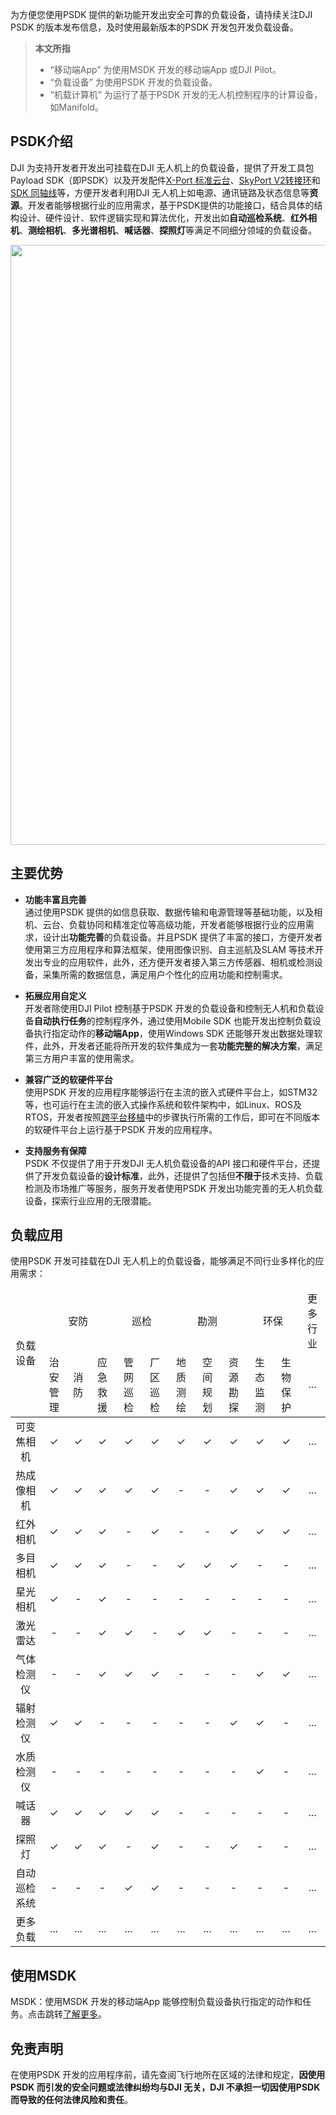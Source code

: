 为方便您使用PSDK 提供的新功能开发出安全可靠的负载设备，请持续关注DJI PSDK 的版本发布信息，及时使用最新版本的PSDK 开发包开发负载设备。

> **本文所指** 
>
> * “移动端App” 为使用MSDK 开发的移动端App 或DJI Pilot。
> * “负载设备” 为使用PSDK 开发的负载设备。
> * “机载计算机” 为运行了基于PSDK 开发的无人机控制程序的计算设备，如Manifold。


## PSDK介绍
DJI 为支持开发者开发出可挂载在DJI 无人机上的负载设备，提供了开发工具包Payload SDK（即PSDK）以及开发配件[X-Port 标准云台](https://store.dji.com/cn/product/dji-x-port)、[SkyPort V2转接环](https://store.dji.com/cn/product/psdk-development-kit-v2)和[SDK 同轴线](https://store.dji.com/cn/product/osdk-round-ribbon-cable-set)等，方便开发者利用DJI 无人机上如电源、通讯链路及状态信息等**资源**。开发者能够根据行业的应用需求，基于PSDK提供的功能接口，结合具体的结构设计、硬件设计、软件逻辑实现和算法优化，开发出如**自动巡检系统**、**红外相机**、**测绘相机**、**多光谱相机**、**喊话器**、**探照灯**等满足不同细分领域的负载设备。


<div style="text-align: center"><p><span>
      <img src="https://terra-1-g.djicdn.com/84f990b0bbd145e6a3930de0c55d3b2b/admin/doc/a6e0eaf1-421e-4bbc-89e8-87b28fd4633d.png" width="960"  style="vertical-align:middle" alt/></span></p>
</div>


## 主要优势

* **功能丰富且完善**<br/>
  通过使用PSDK 提供的如信息获取、数据传输和电源管理等基础功能，以及相机、云台、负载协同和精准定位等高级功能，开发者能够根据行业的应用需求，设计出**功能完善**的负载设备。并且PSDK 提供了丰富的接口，方便开发者使用第三方应用程序和算法框架，使用图像识别、自主巡航及SLAM 等技术开发出专业的应用软件，此外，还方便开发者接入第三方传感器、相机或检测设备，采集所需的数据信息，满足用户个性化的应用功能和控制需求。

* **拓展应用自定义**<br/>
  开发者除使用DJI Pilot 控制基于PSDK 开发的负载设备和控制无人机和负载设备**自动执行任务**的控制程序外，通过使用Mobile SDK 也能开发出控制负载设备执行指定动作的**移动端App**，使用Windows SDK 还能够开发出数据处理软件，此外，开发者还能将所开发的软件集成为一套**功能完整的解决方案**，满足第三方用户丰富的使用需求。

* **兼容广泛的软硬件平台**<br/>
  使用PSDK 开发的应用程序能够运行在主流的嵌入式硬件平台上，如STM32等，也可运行在主流的嵌入式操作系统和软件架构中，如Linux、ROS及RTOS，开发者按照[跨平台移植](https://developer.dji.com/doc/payload-sdk-tutorial/cn/quick-start/porting.html)中的步骤执行所需的工作后，即可在不同版本的软硬件平台上运行基于PSDK 开发的应用程序。

* **支持服务有保障**<br/>
  PSDK 不仅提供了用于开发DJI 无人机负载设备的API 接口和硬件平台，还提供了开发负载设备的**设计标准**，此外，还提供了包括但**不限于**技术支持、负载检测及市场推广等服务，服务开发者使用PSDK 开发出功能完善的无人机负载设备，探索行业应用的无限潜能。


## 负载应用

使用PSDK 开发可挂载在DJI 无人机上的负载设备，能够满足不同行业多样化的应用需求：   

<table id="t1">
  <thead style="text-align:center">
    <tr>
      <td rowspan="2" >负载设备</td>
      <td colspan="3">安防</td>
      <td colspan="2">巡检</td>
      <td colspan="3">勘测</td>
      <td colspan="2">环保</td>
      <td colspan="1">更多行业</td>
    </tr>
    <tr>
      <td>治安管理</td>
      <td>消防</td>
      <td>应急救援</td>
      <td>管网巡检</td>
      <td>厂区巡检</td>
      <td>地质测绘</td>
      <td>空间规划</td>
      <td>资源勘探</td>
      <td>生态监测</td>
      <td>生物保护</td>
      <td>...</td>
    </tr>
  </thead>
  <tbody style="text-align:center">
    <tr>
      <td>可变焦相机</td>
      <td> ✓ </td>
      <td> ✓ </td>
      <td> ✓ </td>
      <td> ✓ </td>
      <td> ✓ </td>
      <td> ✓ </td>
      <td> ✓ </td>
      <td> ✓ </td>
      <td> ✓ </td>
      <td> ✓ </td>
      <td> ... </td>
    </tr>
    <tr>
      <td>热成像相机</td>
      <td> ✓ </td>
      <td> ✓ </td>
      <td> ✓ </td>
      <td> ✓ </td>
      <td> ✓ </td>
      <td> - </td>
      <td> - </td>
      <td> ✓ </td>
      <td> ✓ </td>
      <td> ✓ </td>
      <td> ... </td>
    </tr>
    <tr>
      <td>红外相机</td>
      <td> ✓ </td>
      <td> ✓ </td>
      <td> ✓ </td>
      <td> - </td>
      <td> ✓ </td>
      <td> - </td>
      <td> - </td>
      <td> ✓ </td>
      <td> ✓ </td>
      <td> ✓ </td>
      <td> ... </td>
    </tr>
    <tr>
      <td>多目相机</td>
      <td> ✓ </td>
      <td> ✓ </td>
      <td> ✓ </td>
      <td> - </td>
      <td> - </td>
      <td> ✓ </td>
      <td> ✓ </td>
      <td> ✓ </td>
      <td> - </td>
      <td> - </td>
      <td> ... </td>
    </tr>
    <tr>
      <td>星光相机</td>
      <td> ✓ </td>
      <td> - </td>
      <td> ✓ </td>
      <td> - </td>
      <td> - </td>
      <td> - </td>
      <td> - </td>
      <td> - </td>
      <td> - </td>
      <td> - </td>
      <td> ... </td>
    </tr>
    <tr>
      <td>激光雷达</td>
      <td> - </td>
      <td> - </td>
      <td> ✓ </td>
      <td> ✓ </td>
      <td> - </td>
      <td> ✓ </td>
      <td> ✓ </td>
      <td> - </td>
      <td> - </td>
      <td> - </td>
      <td> ... </td>
    </tr>
    <tr>
      <td>气体检测仪</td>
      <td> - </td>
      <td> - </td>
      <td> ✓ </td>
      <td> ✓ </td>
      <td> ✓ </td>
      <td> - </td>
      <td> - </td>
      <td> - </td>
      <td> ✓ </td>
      <td> ✓ </td>
      <td> ... </td>
    </tr>
    <tr>
      <td>辐射检测仪</td>
      <td> ✓ </td>
      <td> ✓ </td>
      <td> - </td>
      <td> - </td>
      <td> - </td>
      <td> - </td>
      <td> - </td>
      <td> ✓ </td>
      <td> ✓ </td>
      <td> - </td>
      <td> ... </td>
    </tr>
    <tr>
      <td>水质检测仪</td>
      <td> - </td>
      <td> - </td>
      <td> - </td>
      <td> - </td>
      <td> - </td>
      <td> - </td>
      <td> - </td>
      <td> - </td>
      <td> ✓ </td>
      <td> - </td>
      <td> ... </td>
    </tr>
    <tr>
      <td>喊话器</td>
      <td> ✓ </td>
      <td> ✓ </td>
      <td> ✓ </td>
      <td> ✓ </td>
      <td> ✓ </td>
      <td> - </td>
      <td> - </td>
      <td> - </td>
      <td> - </td>
      <td> - </td>
      <td> ... </td>
    </tr>
    <tr>
      <td>探照灯</td>
      <td> ✓ </td>
      <td> ✓ </td>
      <td> ✓ </td>
      <td> - </td>
      <td> ✓ </td>
      <td> - </td>
      <td> - </td>
      <td> ✓ </td>
      <td> - </td>
      <td> - </td>
      <td> ... </td>
    </tr>
    <tr>
      <td>自动巡检系统</td>
      <td> - </td>
      <td> - </td>
      <td> - </td>
      <td> ✓ </td>
      <td> ✓ </td>
      <td> - </td>
      <td> - </td>
      <td> - </td>
      <td> - </td>
      <td> - </td>
      <td> ... </td>
    </tr>
    <tr>
    <tr>
      <td>更多负载</td>
      <td> ... </td>
      <td> ... </td>
      <td> ... </td>
      <td> ... </td>
      <td> ... </td>
      <td> ... </td>
      <td> ... </td>
      <td> ... </td>
      <td> ... </td>
      <td> ... </td>
      <td> ... </td>
    </tr>
    </tr>
  </tbody>
</table>



## 使用MSDK

MSDK：使用MSDK 开发的移动端App 能够控制负载设备执行指定的动作和任务。点击跳转[了解更多](https://developer.dji.com/doc/mobile-sdk-tutorial/cn/)。



## 免责声明

在使用PSDK 开发的应用程序前，请先查阅飞行地所在区域的法律和规定，**因使用PSDK 而引发的安全问题或法律纠纷均与DJI 无关，DJI 不承担一切因使用PSDK 而导致的任何法律风险和责任**。